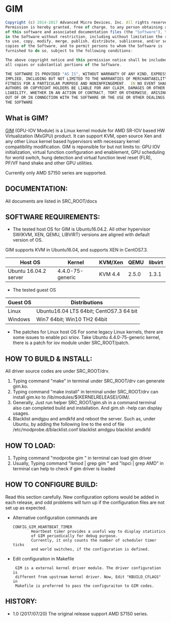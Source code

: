 # GIM

```javascript
Copyright (c) 2014-2017 Advanced Micro Devices, Inc. All rights reserved.
Permission is hereby granted, free of charge, to any person obtaining a copy
of this software and associated documentation files (the "Software"), to deal
in the Software without restriction, including without limitation the rights
to use, copy, modify, merge, publish, distribute, sublicense, and/or sell
copies of the Software, and to permit persons to whom the Software is
furnished to do so, subject to the following conditions:

The above copyright notice and this permission notice shall be included in
all copies or substantial portions of the Software.

THE SOFTWARE IS PROVIDED "AS IS", WITHOUT WARRANTY OF ANY KIND, EXPRESS OR
IMPLIED, INCLUDING BUT NOT LIMITED TO THE WARRANTIES OF MERCHANTABILITY,
FITNESS FOR A PARTICULAR PURPOSE AND NONINFRINGEMENT.  IN NO EVENT SHALL THE
AUTHORS OR COPYRIGHT HOLDERS BE LIABLE FOR ANY CLAIM, DAMAGES OR OTHER
LIABILITY, WHETHER IN AN ACTION OF CONTRACT, TORT OR OTHERWISE, ARISING FROM,
OUT OF OR IN CONNECTION WITH THE SOFTWARE OR THE USE OR OTHER DEALINGS IN
THE SOFTWARE
```
## What is GIM?
 [GIM](https://github.com/GPUOpen-LibrariesAndSDKs/MxGPU-Virtualization) 
 (GPU-IOV Module) is a Linux kernel module for AMD SR-IOV based HW
 Virtualization (MxGPU) product. It can support KVM, open source Xen and
 any other Linux kernel based hypervisors with necessary kernel compatibility
 modification. GIM is reponsible for but not limits to: GPU IOV initialization,
 virtual function configuration and enablement, GPU scheduling for world
 switch, hung detection and virtual function level reset (FLR), PF/VF hand
 shake and other GPU utilities.

 Currently only AMD S7150 series are supported.

## DOCUMENTATION:
 All documents are listed in SRC_ROOT/docs
 
## SOFTWARE REQUIREMENTS:
 * The tested host OS for GIM is Ubuntu16.04.2. All other
 hypervisor SW(KVM, XEN, QEMU, LIBVIRT) versions are aligned with default
 version of OS.

 GIM supports KVM in Ubuntu16.04, and supports XEN in CentOS7.3.

 Host OS     | Kernel            | KVM/Xen | QEMU  | libvirt
 ------------|-------------------|---------|-------|--------------
 Ubuntu 16.04.2 server | 4.4.0-75-generic  | KVM 4.4 | 2.5.0 | 1.3.1  |


 * The tested guest OS

 Guest OS  |  Distributions                                 
 ----------|-------------------------------------------------
 Linux     |  Ubuntu16.04 LTS 64bit; CentOS7.3 64 bit       
 Windows   |  Win7 64bit; Win10 TH2 64bit                   
  

 * The patches for Linux host OS
 For some legacy Linux kernels, there are some issues to enable pci sriov.
 Take Ubuntu 4.4.0-75-generic kernel, there is a patch for iov module under
 SRC_ROOT/patch.

## HOW TO BUILD & INSTALL:
 All driver source codes are under SRC_ROOT/drv.
 1. Typing command "make" in terminal under SRC_ROOT/drv can generate gim.ko.
 2. Typing command "make install" in terminal under SRC_ROOT/drv can install
   gim.ko to /lib/modules/$(KERNELRELEASE)/GIM/.
 3. Generally, Just run helper SRC_ROOT/gim.sh in a command terminal also can
   completed build and installation. And gim.sh -help can display usages.
 4. Blacklist amdgpu and amdkfd and reboot the server. Such as, under Ubuntu, by adding the following line to the end of file /etc/modprobe.d/blacklist.conf
    blacklist amdgpu
    blacklist amdkfd


## HOW TO LOAD:
 1. Typing command "modprobe gim " in terminal can load gim driver
 2. Usually, Typing command "lsmod | grep gim " and "lspci | grep AMD" in
   terminal can help to check if gim driver is loaded

## HOW TO CONFIGURE BUILD:
  Read this section carefully. New configuration options would be added in
  each release, and odd problems will turn up if the configuration files are
  not set up as expected.

  * Alternative configuration commands are
 
        CONFIG_GIM_HEARTBEAT_TIMER
                Heartbeat timer provides a useful way to display statistics
                of GIM periodically for debug purpose.
                Currently, it only counts the number of scheduler timer ticks
                and world switches, if the configuration is defined.

 * Edit configuraiton in Makefile
 
        GIM is a external kernel driver module. The driver configuration is
        different from upstream kernel driver. Now, Edit "KBUILD_CFLAGS" in
        Makefile is preferred to pass the configuraiton to GIM codes.

## HISTORY:
 - 1.0 (2017/07/20)
        The original release support AMD S7150 series.
